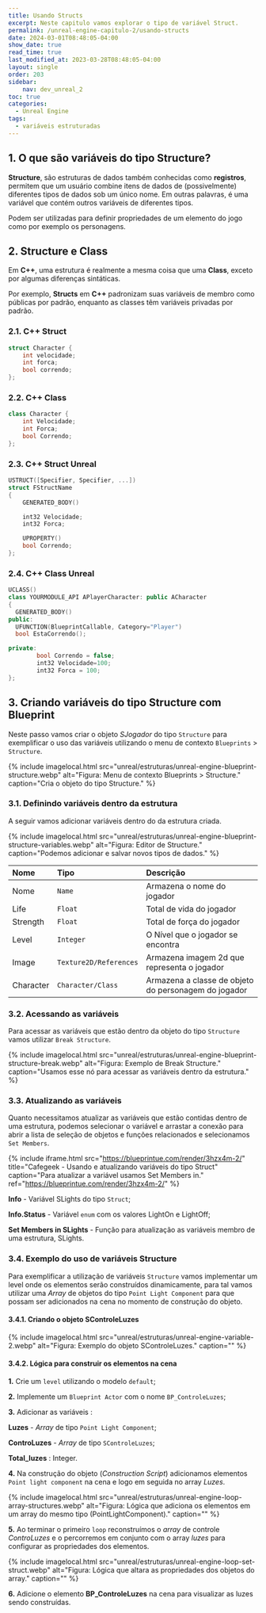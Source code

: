 ```yaml
---
title: Usando Structs
excerpt: Neste capitulo vamos explorar o tipo de variável Struct.  
permalink: /unreal-engine-capitulo-2/usando-structs
date: 2024-03-01T08:48:05-04:00
show_date: true
read_time: true
last_modified_at: 2023-03-28T08:48:05-04:00
layout: single
order: 203
sidebar:
    nav: dev_unreal_2
toc: true  
categories:
  - Unreal Engine
tags:
  - variáveis estruturadas
---
```


## 1. O que são variáveis do tipo Structure?

**Structure**, são estruturas de dados também conhecidas como **registros**, permitem que um usuário combine itens de dados de (possivelmente) diferentes tipos de dados sob um único nome. Em outras palavras, é uma variável que contém outros variáveis de diferentes tipos.  

Podem ser utilizadas para definir propriedades de um elemento do jogo como por exemplo os personagens.

## 2. Structure e Class

Em **C++**, uma estrutura é realmente a mesma coisa que uma **Class**, exceto por algumas diferenças sintáticas.  

Por exemplo, **Structs** em **C++** padronizam suas variáveis de membro como públicas por padrão, enquanto as classes têm variáveis privadas por padrão.

### 2.1. C++ Struct

```cpp
struct Character {
    int velocidade;
    int forca;
    bool correndo;
};
```

### 2.2. C++ Class

```cpp
class Character {
    int Velocidade;
    int Forca;
    bool Correndo;
};
```

### 2.3. C++ Struct Unreal

```cpp
USTRUCT([Specifier, Specifier, ...])
struct FStructName
{
    GENERATED_BODY()

    int32 Velocidade;
    int32 Forca;

    UPROPERTY()
    bool Correndo;
};
```

### 2.4. C++ Class Unreal

```cpp
UCLASS()
class YOURMODULE_API APlayerCharacter: public ACharacter
{
  GENERATED_BODY()
public:
  UFUNCTION(BlueprintCallable, Category="Player")
  bool EstaCorrendo();

private:
        bool Correndo = false;
        int32 Velocidade=100;
        int32 Forca = 100;
};
```

## 3. Criando variáveis do tipo Structure com Blueprint

Neste passo vamos criar o objeto *SJogador* do tipo `Structure` para exemplificar o uso das variáveis utilizando o menu de contexto `Blueprints` > `Structure`.

{% include imagelocal.html
    src="unreal/estruturas/unreal-engine-blueprint-structure.webp"
    alt="Figura: Menu de contexto Blueprints > Structure."
    caption="Cria o objeto do tipo Structure."
%}

### 3.1. Definindo variáveis dentro da estrutura

A seguir vamos adicionar variáveis dentro do da estrutura criada.

{% include imagelocal.html
    src="unreal/estruturas/unreal-engine-blueprint-structure-variables.webp"
    alt="Figura: Editor de Structure."
    caption="Podemos adicionar e salvar novos tipos de dados."
%}

| Nome      | Tipo                   | Descrição                                            |
| :-------- | :--------------------- | :--------------------------------------------------- |
| Nome      | `Name`                 | Armazena o nome do jogador                           |
| Life      | `Float`                | Total de vida do jogador                             |
| Strength  | `Float`                | Total de força do jogador                            |
| Level     | `Integer`              | O Nível que o jogador se encontra                    |
| Image     | `Texture2D/References` | Armazena imagem 2d que representa o jogador          |
| Character | `Character/Class`      | Armazena a classe de objeto do personagem do jogador |

### 3.2. Acessando as variáveis

Para acessar as variáveis que estão dentro da objeto do tipo `Structure` vamos utilizar `Break Structure`.  

{% include imagelocal.html
    src="unreal/estruturas/unreal-engine-blueprint-structure-break.webp"
    alt="Figura: Exemplo de Break Structure."
    caption="Usamos esse nó para acessar as variáveis dentro da estrutura."
%}

### 3.3. Atualizando as variáveis

Quanto necessitamos atualizar as variáveis que estão contidas dentro de uma estrutura, podemos selecionar o variável e arrastar a conexão para abrir a lista de seleção de objetos e funções relacionados e selecionamos `Set Members`.

{% include iframe.html
    src="https://blueprintue.com/render/3hzx4m-2/"
    title="Cafegeek - Usando e atualizando variáveis do tipo Struct"
    caption="Para atualizar a variável usamos Set Members in."
    ref="https://blueprintue.com/render/3hzx4m-2/"
%}

**Info** - Variável SLights do tipo `Struct`;

**Info.Status** - Variável `enum` com os valores LightOn e LightOff;

**Set Members in SLights** - Função para atualização as variáveis membro de uma estrutura, SLights.

### 3.4. Exemplo do uso de variáveis Structure

Para exemplificar a utilização de variáveis `Structure` vamos implementar um level onde os elementos serão construídos dinamicamente, para tal vamos utilizar uma *Array* de objetos do tipo `Point Light Component` para que possam ser adicionados na cena no momento de construção do objeto.

#### 3.4.1. Criando o objeto SControleLuzes

{% include imagelocal.html
    src="unreal/estruturas/unreal-engine-variable-2.webp"
    alt="Figura: Exemplo do objeto SControleLuzes."
    caption=""
%}

#### 3.4.2. Lógica para construir os elementos na cena

**1.** Crie um `level` utilizando o modelo `default`;

**2.** Implemente um `Blueprint Actor` com o nome `BP_ControleLuzes`;

**3.** Adicionar as variáveis :

**Luzes** - *Array* de tipo `Point Light Component`;

**ControLuzes** - *Array* de tipo `SControleLuzes`;

**Total_luzes** : Integer.

**4.** Na construção do objeto (*Construction Script*) adicionamos elementos `Point light component` na cena e logo em seguida no array *Luzes*.  

{% include imagelocal.html
    src="unreal/estruturas/unreal-engine-loop-array-structures.webp"
    alt="Figura: Lógica que adiciona os elementos em um array do mesmo tipo (PointLightComponent)."
    caption=""
%}

**5.** Ao terminar o primeiro `loop` reconstruímos o *array* de controle *ControLuzes* e o percorremos em conjunto com o array *luzes* para configurar as propriedades dos elementos.  

{% include imagelocal.html
    src="unreal/estruturas/unreal-engine-loop-set-struct.webp"
    alt="Figura: Lógica que altara as propriedades dos objetos do array."
    caption=""
%}

**6.** Adicione o elemento **BP_ControleLuzes** na cena para visualizar as luzes sendo construídas.
